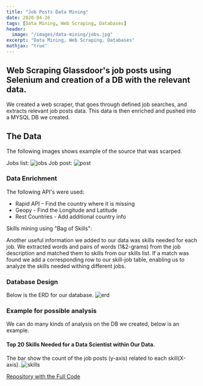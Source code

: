 ```yaml
---
title: "Job Posts Data Mining"
date: 2020-04-26
tags: [Data Mining, Web Scraping, Databases]
header:
  image: "/images/data-mining/jobs.jpg"
excerpt: "Data Mining, Web Scraping, Databases"
mathjax: "true"
---
```



## Web Scraping Glassdoor's job posts using Selenium and creation of a DB with the relevant data.

We created a web scraper, that goes through defined job searches, and extracts relevant job posts data.
This data is then enriched and pushed into a MYSQL DB we created.

## The Data
The following images shows example of the source that was scarped.

Jobs list:
<img src="{{ site.url }}{{ site.baseurl }}/images/data-mining/GLASSDOOR1.png" alt="jobs">
Job post:
<img src="{{ site.url }}{{ site.baseurl }}/images/data-mining/GLASSDOOR2.png" alt="post">

### Data Enrichment​
The following API's were used:
- Rapid API – Find the country​ where it is missing
- Geopy​ - Find the Longitude and Latitude
- Rest Countries ​- Add additional country info

Skills mining using "Bag of Skills":

Another useful information we added to our data was skills needed for each job.
We extracted words and pairs of words (1&2-grams) from the job description and matched them to skills from our skills list.
If a match was found we add a corresponding row to our skill-job table, enabling us to analyze the skills needed withing different jobs.

### Database Design
Below is the ERD for our database.
<img src="{{ site.url }}{{ site.baseurl }}/images/data-mining/glassdoor5.png" alt="erd">

### Example for possible analysis
We can do many kinds of analysis on the DB we created, below is an example.

#### Top 20 Skills Needed for a Data Scientist within Our Data.
The bar show the count of the job posts (y-axis) related to each skill(X-axis).
<img src="{{ site.url }}{{ site.baseurl }}/images/data-mining/glassdoor6.png" alt="skills">

[Repository with the Full Code](https://github.com/amitf1/Data_Mining_Glassdoor)
